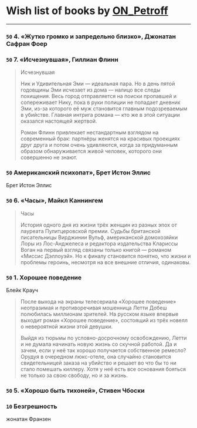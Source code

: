 # Wish list of books by [ON_Petroff](https://www.facebook.com/app_scoped_user_id/1079841742132777/)
---

### `50` 4. «Жутко громко и запредельно близко», Джонатан Сафран Фоер

### `50` 7. «Исчезнувшая», Гиллиан Флинн
> Исчезнувшая
> 
> Ник и Удивительная Эми — идеальная пара. Но в день пятой годовщины Эми исчезает из дома — налицо все следы похищения. Весь город отправляется на поиски пропавшей и сопереживает Нику, пока в руки полиции не попадает дневник Эми, из-за которого её муж становится главным подозреваемым в убийстве. Главная интрига романа — кто же в этой ситуации оказался настоящей жертвой.
> 
> Роман Флинн привлекает нестандартным взглядом на современный брак: партнёры женятся на красивых проекциях друг друга и потом очень удивляются, когда за придуманным образом обнаруживается живой человек, которого они совершенно не знают.

### `50` Американский психопат», Брет Истон Эллис
Брет Истон Эллис

### `50` 6. «Часы», Майкл Каннингем
> Часы
> 
> История одного дня из жизни трёх женщин из разных эпох от лауреата Пулитцеровской премии. Судьбы британской писательницы Вирджинии Вульф, американской домохозяйки Лоры из Лос-Анджелеса и редактора издательства Клариссы Воган на первый взгляд связаны только книгой — романом «Миссис Дэллоуэй». Но к финалу становится понятно, что жизни и проблемы героинь, несмотря на все внешние отличия, одинаковы.

### `50` 1.  Хорошее поведение
Блейк Крауч
> После выхода на экраны телесериала «Хорошее поведение» неотразимая и противоречивая мошенница Летти Добеш полюбилась миллионам зрителей. На русском языке впервые выходит роман «Хорошее поведение», состоящий из трёх новелл о невероятной жизни этой девушки.
> 
> Выйдя из тюрьмы по условно-досрочному освобождению, Летти и не думала начинать новую жизнь со скучной работой. Да и зачем, если у неё так хорошо получается собственное ремесло? Орудуя в очередном люкс-отеле, она случайно становится свидетельницей заказа на убийство и решает во что бы то ни стало помешать киллеру. Хотя у неё есть все основания бояться не только за свою свободу, но и за жизнь.

### `50` 5. «Хорошо быть тихоней», Стивен Чбоски

### `10` Безгрешность
жонатан Франзен

